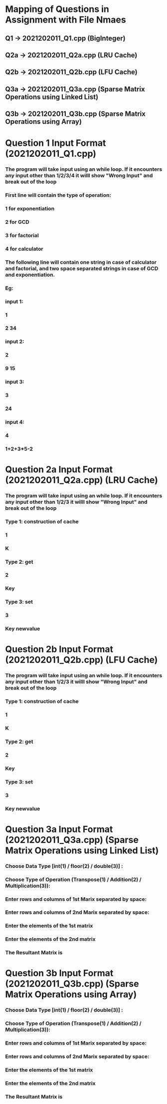 # Mapping of Questions in Assignment with File Nmaes
## Q1 -> 2021202011_Q1.cpp (BigInteger)
## Q2a -> 2021202011_Q2a.cpp (LRU Cache)
## Q2b -> 2021202011_Q2b.cpp (LFU Cache)
## Q3a -> 2021202011_Q3a.cpp (Sparse Matrix Operations using Linked List)
## Q3b -> 2021202011_Q3b.cpp (Sparse Matrix Operations using Array)

# Question 1 Input Format (2021202011_Q1.cpp)
### The program will take input using an while loop. If it encounters any input other than 1/2/3/4 it willl show "Wrong Input" and break out of the loop

### First line will contain the type of operation:
### 1 for exponentiation
### 2 for GCD
### 3 for factorial
### 4 for calculator

### The following line will contain one string in case of calculator and factorial, and two space separated strings in case of GCD and exponentiation.
### Eg:
### input 1:
### 1
### 2 34
### input 2:
### 2 
### 9 15
### input 3:
### 3
### 24
### input 4:
### 4
### 1+2+3*5-2


# Question 2a Input Format (2021202011_Q2a.cpp) (LRU Cache)
### The program will take input using an while loop. If it encounters any input other than 1/2/3 it willl show "Wrong Input" and break out of the loop

### Type 1: construction of cache
### 1 
### K
### Type 2: get
### 2
### Key
### Type 3: set
### 3
### Key newvalue

# Question 2b Input Format (2021202011_Q2b.cpp) (LFU Cache)
### The program will take input using an while loop. If it encounters any input other than 1/2/3 it willl show "Wrong Input" and break out of the loop

### Type 1: construction of cache
### 1 
### K
### Type 2: get
### 2
### Key
### Type 3: set
### 3
### Key newvalue

# Question 3a Input Format (2021202011_Q3a.cpp) (Sparse Matrix Operations using Linked List)
### Choose Data Type [int(1) / floor(2) / double(3)] :
### Choose Type of Operation (Transpose(1) / Addition(2) / Multiplication(3)):
### Enter rows and columns of 1st Marix separated by space:
### Enter rows and columns of 2nd Marix separated by space:
### Enter the elements of the 1st matrix
### Enter the elements of the 2nd matrix
### The Resultant Matrix is

# Question 3b Input Format (2021202011_Q3b.cpp) (Sparse Matrix Operations using Array)
### Choose Data Type [int(1) / floor(2) / double(3)] :
### Choose Type of Operation (Transpose(1) / Addition(2) / Multiplication(3)):
### Enter rows and columns of 1st Marix separated by space:
### Enter rows and columns of 2nd Marix separated by space:
### Enter the elements of the 1st matrix
### Enter the elements of the 2nd matrix
### The Resultant Matrix is
